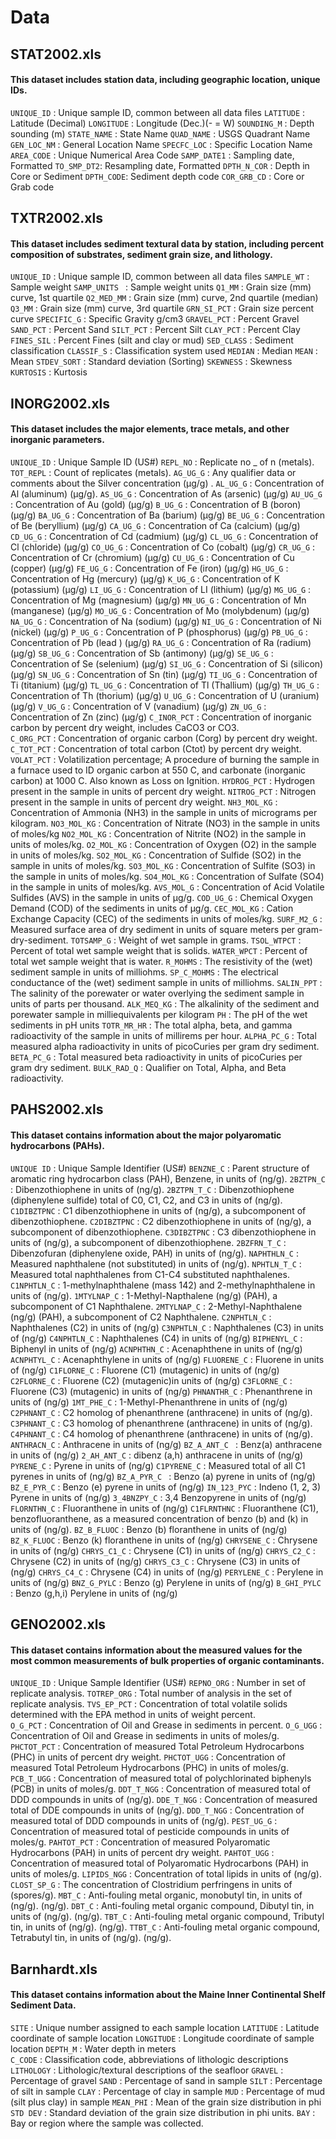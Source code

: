 # Data

## STAT2002.xls
#### This dataset includes station data, including geographic location, unique IDs.

`UNIQUE_ID` : Unique sample ID, common between all data files
`LATITUDE` : Latitude (Decimal)
`LONGITUDE` : Longitude (Dec.)(- = W)
`SOUNDING_M` : Depth sounding (m)
`STATE_NAME` : State Name
`QUAD_NAME` : USGS Quadrant Name
`GEN_LOC_NM` : General Location Name
`SPECFC_LOC` : Specific  Location Name
`AREA_CODE` : Unique Numerical Area Code
`SAMP_DATE1` : Sampling date, Formatted
`TO_SMP_DT2`: Resampling date, Formatted
`DPTH_N_COR` : Depth in Core or Sediment
`DPTH_CODE`: Sediment depth code
`COR_GRB_CD` : Core or Grab code 

## TXTR2002.xls
#### This dataset includes sediment textural data by station, including percent composition of substrates, sediment grain size, and lithology. 

`UNIQUE_ID` : Unique sample ID, common between all data files
`SAMPLE_WT` : Sample weight
`SAMP_UNITS	` : Sample weight units
`Q1_MM` : Grain size (mm) curve, 1st quartile 
`Q2_MED_MM` : Grain size (mm) curve, 2nd quartile (median)
`Q3_MM` : Grain size (mm) curve, 3rd quartile
`GRN_SI_PCT` : Grain size percent curve 
`SPECIFIC_G` : Specific Gravity g/cm3
`GRAVEL_PCT` : Percent Gravel
`SAND_PCT` : Percent Sand
`SILT_PCT` : Percent Silt
`CLAY_PCT` : Percent Clay
`FINES_SIL` : Percent Fines (silt and clay or mud)
`SED_CLASS` : Sediment classification
`CLASSIF_S` : Classification system used
`MEDIAN` : Median
`MEAN` : Mean
`STDEV_SORT` : Standard deviation (Sorting)
`SKEWNESS` : Skewness
`KURTOSIS` : Kurtosis

## INORG2002.xls
#### This dataset includes the major elements, trace metals, and other inorganic parameters. 

`UNIQUE_ID` : Unique Sample ID (US#)
`REPL_NO` : Replicate no _ of n (metals).
`TOT_REPL` : Count of replicates (metals).
`AG_UG_G` : Any qualifier data or comments about the Silver concentration (µg/g) .
`AL_UG_G` : Concentration of Al (aluminum) (µg/g). 
`AS_UG_G` : Concentration of As (arsenic)  (µg/g)
`AU_UG_G` : Concentration of Au (gold)  (µg/g)
`B_UG_G` : Concentration of B (boron)  (µg/g)
`BA_UG_G` : Concentration of Ba (barium)  (µg/g)
`BE_UG_G` : Concentration of Be (beryllium)  (µg/g)
`CA_UG_G` : Concentration of Ca (calcium)  (µg/g)
`CD_UG_G` : Concentration of Cd (cadmium)  (µg/g)
`CL_UG_G` : Concentration of Cl (chloride)  (µg/g)
`CO_UG_G` : Concentration of Co (cobalt)  (µg/g)
`CR_UG_G` : Concentration of Cr (chromium)  (µg/g)
`CU_UG_G` : Concentration of Cu (copper)  (µg/g)
`FE_UG_G` : Concentration of Fe (iron)  (µg/g)
`HG_UG_G` : Concentration of Hg (mercury)  (µg/g)
`K_UG_G` : Concentration of K (potassium)  (µg/g)
`LI_UG_G` : Concentration of LI (lithium)  (µg/g)
`MG_UG_G` : Concentration of Mg (magnesium)  (µg/g)
`MN_UG_G` : Concentration of Mn (manganese)  (µg/g)
`MO_UG_G` : Concentration of Mo (molybdenum)  (µg/g)
`NA_UG_G` : Concentration of Na (sodium)  (µg/g)
`NI_UG_G` : Concentration of Ni (nickel)  (µg/g)
`P_UG_G` : Concentration of P (phosphorus)  (µg/g)
`PB_UG_G` : Concentration of Pb (lead )  (µg/g) 
`RA_UG_G` : Concentration of Ra (radium)  (µg/g) 
`SB_UG_G` : Concentration of Sb (antimony)  (µg/g)
`SE_UG_G` : Concentration of Se (selenium)  (µg/g)
`SI_UG_G` : Concentration of Si (silicon)  (µg/g)
`SN_UG_G` : Concentration of Sn (tin)  (µg/g)
`TI_UG_G` : Concentration of Ti (titanium)  (µg/g)
`TL_UG_G` : Concentration of Tl (Thallium)  (µg/g)
`TH_UG_G` : Concentration of Th (thorium)  (µg/g)
`U_UG_G` : Concentration of U (uranium)  (µg/g)
`V_UG_G` : Concentration of V (vanadium)  (µg/g)
`ZN_UG_G` : Concentration of Zn (zinc)  (µg/g)
`C_INOR_PCT` : Concentration of inorganic carbon by percent dry weight, includes CaCO3 or CO3.  
`C_ORG_PCT` : Concentration of organic carbon (Corg) by percent dry weight. 
`C_TOT_PCT` : Concentration of total carbon (Ctot) by percent dry weight.
`VOLAT_PCT` : Volatilization percentage; A procedure of burning the sample in a furnace used to ID organic carbon at 550 C, and carbonate (inorganic carbon) at 1000 C. Also known as Loss on Ignition.
`HYDROG_PCT` : Hydrogen present in the sample in units of percent dry weight.
`NITROG_PCT` : Nitrogen present in the sample in units of percent dry weight.
`NH3_MOL_KG` : Concentration of Ammonia (NH3) in the sample in units of micrograms per kilogram. 
`NO3_MOL_KG` : Concentration of Nitrate (NO3) in the sample in units of moles/kg
`NO2_MOL_KG` : Concentration of Nitrite (NO2) in the sample in units of moles/kg. 
`O2_MOL_KG` : Concentration of Oxygen (O2) in the sample in units of moles/kg.
`SO2_MOL_KG` : Concentration of Sulfide (SO2) in the sample in units of moles/kg.
`SO3_MOL_KG` : Concentration of Sulfite (SO3) in the sample in units of moles/kg.
`SO4_MOL_KG` : Concentration of Sulfate (SO4) in the sample in units of moles/kg.
`AVS_MOL_G` : Concentration of Acid Volatile Sulfides (AVS)  in the sample in units of µg/g.
`COD_UG_G` : Chemical Oxygen Demand (COD) of the sediments in units of µg/g. 
`CEC_MOL_KG` : Cation Exchange Capacity (CEC) of the sediments in units of moles/kg. 
`SURF_M2_G` : Measured surface area of dry sediment in units of square meters per gram-dry-sediment.
`TOTSAMP_G` : Weight of wet sample in grams. 
`TSOL_WTPCT` : Percent of total wet sample weight that is solids. 
`WATER_WPCT` : Percent of total wet sample weight that is water. 
`R_MOHMS` : The resistivity of the (wet) sediment sample in units of milliohms. 
`SP_C_MOHMS` : The electrical conductance of the (wet) sediment sample in units of milliohms.
`SALIN_PPT` : The salinity of the porewater or water overlying the sediment sample in units of parts per thousand.
`ALK_MEQ_KG` : The alkalinity of the sediment and porewater sample in milliequivalents per kilogram
`PH` : The pH of the wet sediments in pH units
`TOTR_MR_HR` : The total alpha, beta, and gamma radioactivity of the sample in units of millirems per hour.
`ALPHA_PC_G` : Total measured alpha radioactivity in units of picoCuries per gram dry sediment.
`BETA_PC_G` : Total measured beta radioactivity in units of picoCuries per gram dry sediment.
`BULK_RAD_Q` : Qualifier on Total, Alpha, and Beta radioactivity.

## PAHS2002.xls
#### This dataset contains information about the major polyaromatic hydrocarbons (PAHs).

`UNIQUE ID` : Unique Sample Identifier (US#)
`BENZNE_C` : Parent structure of aromatic ring hydrocarbon class (PAH), Benzene, in units of (ng/g). 
`2BZTPN_C` : Dibenzothiophene in units of (ng/g).
`2BZTPN_T_C` : Dibenzothiophene (diphenylene sulfide)  total of C0, C1, C2,  and C3 in units of (ng/g).
`C1DIBZTPNC` : C1 dibenzothiophene in units of (ng/g), a subcomponent of dibenzothiophene.
`C2DIBZTPNC` : C2 dibenzothiophene in units of (ng/g), a subcomponent of dibenzothiophene.
`C3DIBZTPNC` : C3 dibenzothiophene in units of (ng/g), a subcomponent of dibenzothiophene.
`2BZFRN_T_C` : Dibenzofuran (diphenylene oxide, PAH) in units of (ng/g).
`NAPHTHLN_C` : Measured  naphthalene (not substituted) in units of (ng/g).
`NPHTLN_T_C` : Measured total naphthalenes from C1-C4 substituted naphthalenes. 
`C1NPHTLN_C` : 1-methylnaphthalene (mass 142) and 2-methylnaphthalene in units of (ng/g).
`1MTYLNAP_C` : 1-Methyl-Napthalene (ng/g) (PAH), a subcomponent of C1 Naphthalene.
`2MTYLNAP_C` : 2-Methyl-Naphthalene (ng/g) (PAH),  a subcomponent of C2 Naphthalene. 
`C2NPHTLN_C` : Naphthalenes (C2) in units of (ng/g)
`C3NPHTLN_C` : Naphthalenes (C3) in units of  (ng/g)
`C4NPHTLN_C` : Naphthalenes (C4) in units of (ng/g)
`BIPHENYL_C` : Biphenyl in units of (ng/g)
`ACNPHTHN_C` : Acenaphthene in units of (ng/g)
`ACNPHTYL_C` : Acenaphthylene in units of (ng/g)
`FLUORENE_C` : Fluorene in units of (ng/g)
`C1FLORNE_C` : Fluorene (C1) (mutagenic) in units of (ng/g)
`C2FLORNE_C` : Fluorene (C2) (mutagenic)in units of (ng/g)
`C3FLORNE_C` : Fluorene (C3) (mutagenic) in units of (ng/g)
`PHNANTHR_C` : Phenanthrene in units of (ng/g)
`1MT_PHE_C` : 1-Methyl-Phenanthrene in units of (ng/g)
`C2PHNANT_C` : C2 homolog of phenanthrene (anthracene) in units of (ng/g). 
`C3PHNANT_C` : C3 homolog of phenanthrene (anthracene) in units of (ng/g). 
`C4PHNANT_C` : C4 homolog of phenanthrene (anthracene) in units of (ng/g). 
`ANTHRACN_C` : Anthracene in units of (ng/g)
`BZ_A_ANT_C ` : Benz(a) anthracene in units of (ng/g)
`2_AH_ANT_C` : dibenz (a,h) anthracene in units of (ng/g)
`PYRENE_C` : 	Pyrene in units of (ng/g)
`C1PYRENE_C` : Measured total of all C1 pyrenes in units of (ng/g)
`BZ_A_PYR_C ` : Benzo (a) pyrene in units of (ng/g)
`BZ_E_PYR_C` : Benzo (e) pyrene in units of  (ng/g)
`IN_123_PYC` : 	Indeno (1, 2, 3) Pyrene in units of (ng/g)
`3_4BNZPY_C` : 3,4 Benzopyrene in units of (ng/g)
`FLORNTHN_C` : Fluoranthene in units of (ng/g)
`C1FLRNTHNC` : Fluoranthene (C1), benzofluoranthene, as a measured concentration of benzo (b) and (k) in units of (ng/g). 
`BZ_B_FLUOC` : Benzo (b) floranthene in units of (ng/g)
`BZ_K_FLUOC` : Benzo (k) floranthene in units of (ng/g)
`CHRYSENE_C` : Chrysene in units of (ng/g)
`CHRYS_C1_C` : Chrysene (C1) in units of (ng/g)
`CHRYS_C2_C` : Chrysene (C2) in units of (ng/g)
`CHRYS_C3_C` : Chrysene (C3) in units of (ng/g)
`CHRYS_C4_C` : Chrysene (C4) in units of (ng/g)
`PERYLENE_C` : Perylene in units of  (ng/g)
`BNZ_G_PYLC` : Benzo (g) Perylene in units of (ng/g)
`B_GHI_PYLC` : Benzo (g,h,i) Perylene in units of (ng/g)

## GENO2002.xls
#### This dataset contains information about the measured values for the most common measurements of bulk properties of organic contaminants. 

`UNIQUE_ID` : Unique Sample Identifier (US#)
`REPNO_ORG` : Number in set of replicate analysis. 
`TOTREP_ORG` : Total number of analysis in the set of replicate analysis.
`TVS_EP_PCT` : Concentration of total volatile solids determined with the EPA method in units of weight percent.    
`O_G_PCT` : Concentration of Oil and Grease in sediments in percent. 
`O_G_UGG` : Concentration of Oil and Grease in sediments in units of moles/g. 
`PHCTOT_PCT` : Concentration of measured Total Petroleum Hydrocarbons (PHC) in units of percent dry weight. 
`PHCTOT_UGG` : Concentration of measured Total Petroleum Hydrocarbons (PHC) in units of moles/g.
`PCB_T_UGG` : Concentration of measured total of polychlorinated biphenyls (PCB) in units of moles/g.
`DDT_T_NGG` : Concentration of measured total of DDD compounds in units of (ng/g). 
`DDE_T_NGG` : Concentration of measured total of DDE compounds in units of (ng/g).
`DDD_T_NGG` : Concentration of measured total of DDD compounds in units of (ng/g).
`PEST_UG_G` : Concentration of measured total of pesticide compounds in units of moles/g.
`PAHTOT_PCT` : Concentration of measured Polyaromatic Hydrocarbons (PAH) in units of percent dry weight. 
`PAHTOT_UGG` : Concentration of measured  total of Polyaromatic Hydrocarbons (PAH) in units of moles/g.
`LIPIDS_NGG` : Concentration of total lipids in units of (ng/g).
`CLOST_SP_G` : The concentration of Clostridium perfringens in units of (spores/g).
`MBT_C` : Anti-fouling metal organic, monobutyl tin, in units of (ng/g). (ng/g).
`DBT_C` : Anti-fouling metal organic compound, Dibutyl tin, in units of (ng/g). (ng/g). 
`TBT_C` : Anti-fouling metal organic compound, Tributyl tin, in units of (ng/g). (ng/g). 
`TTBT_C` : Anti-fouling metal organic compound, Tetrabutyl tin, in units of (ng/g). (ng/g). 

## Barnhardt.xls
#### This dataset contains information about the Maine Inner Continental Shelf Sediment Data. 

`SITE` : Unique number assigned to each sample location	
`LATITUDE` : Latitude coordinate of sample location
`LONGITUDE` : Longitude coordinate of sample location
`DEPTH_M` : Water depth in meters	
`C_CODE` : Classification code, abbreviations of lithologic descriptions	
`LITHOLOGY` : Lithologic/textural descriptions of the seafloor
`GRAVEL` : Percentage of gravel	
`SAND` : Percentage of sand in sample
`SILT` : Percentage of silt in sample
`CLAY` : Percentage of clay in sample
`MUD` : Percentage of mud (silt plus clay) in sample
`MEAN_PHI` : Mean of the grain size distribution in phi
`STD DEV` : Standard deviation of the grain size distribution in phi units. 
`BAY` : Bay or region where the sample was collected. 
